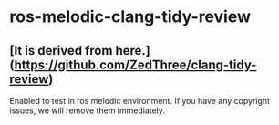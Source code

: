 # ros-melodic-clang-tidy-review

## [It is derived from here.] (https://github.com/ZedThree/clang-tidy-review)
Enabled to test in ros melodic environment. 
If you have any copyright issues, we will remove them immediately.